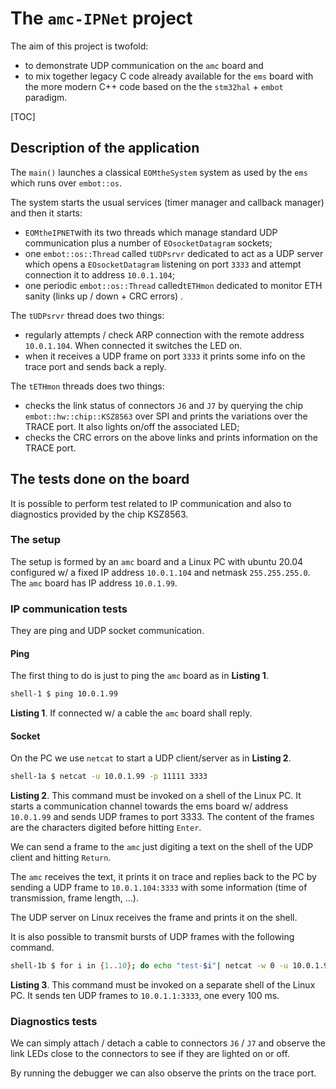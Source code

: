 # The `amc-IPNet` project



The aim of this project is twofold:  

- to demonstrate UDP communication on the `amc` board and 
- to mix together legacy C code already available for the  `ems` board with the more modern C++ code based on the the `stm32hal` + `embot`  paradigm.

[TOC]

## Description of the application

The `main()` launches a classical `EOMtheSystem` system as used by the `ems` which runs over `embot::os`. 

The system starts the usual services (timer manager and callback manager) and then it starts:

- `EOMtheIPNET`with its two threads which manage standard UDP communication plus a number of `EOsocketDatagram` sockets;
- one `embot::os::Thread` called `tUDPsrvr` dedicated to act as a UDP server which opens a `EOsocketDatagram` listening on port `3333` and attempt connection it to address `10.0.1.104`;
- one periodic `embot::os::Thread` called`tETHmon` dedicated to monitor ETH sanity (links up / down + CRC errors) .



The `tUDPsrvr` thread does two things:

- regularly attempts / check ARP connection with the remote address `10.0.1.104`. When connected it switches the LED on.
- when it receives a UDP frame on port `3333` it prints some info on the trace port and sends back a reply.

The `tETHmon` threads does two things:

- checks the link status of connectors `J6` and `J7` by querying the chip `embot::hw::chip::KSZ8563` over SPI and prints the variations over the TRACE port. It also lights on/off the associated LED;
- checks the CRC errors on the above links and prints information on the TRACE port.



## The tests done on the board

It is possible to perform test related to IP communication and also to diagnostics provided by the chip KSZ8563.



### The setup

The setup is formed by an `amc` board and a Linux PC with ubuntu 20.04 configured w/ a fixed IP address `10.0.1.104` and netmask `255.255.255.0`. The `amc` board has IP address `10.0.1.99`.

### IP communication tests

They are ping and UDP socket communication.

#### Ping

The first thing to do is just to ping the `amc` board as in **Listing 1**.

```bash
shell-1 $ ping 10.0.1.99
```

**Listing 1**. If connected w/  a cable the `amc` board shall reply.  



#### Socket

On the PC we use `netcat` to start a UDP client/server as in **Listing 2**.

```bash
shell-1a $ netcat -u 10.0.1.99 -p 11111 3333
```
**Listing 2**. This command must be invoked on a shell of the Linux PC. It starts a communication channel towards the ems board w/ address `10.0.1.99` and sends UDP frames to port 3333. The content of the frames are the characters digited before hitting `Enter`.  

We can send a frame to the `amc` just digiting a text on the shell of the UDP client and hitting `Return`.

The `amc` receives the text, it prints it on trace and replies back to the PC by sending a UDP frame to `10.0.1.104:3333` with some information (time of transmission, frame length, ...). 

The UDP server on Linux receives the frame and prints it on the shell.


It is also possible to transmit bursts of UDP frames with the following command. 

```bash
shell-1b $ for i in {1..10}; do echo "test-$i"| netcat -w 0 -u 10.0.1.99 -p 31111 3333; sleep 0.1; done
```
**Listing 3**. This command must be invoked on a separate shell of the Linux PC. It sends ten UDP frames to `10.0.1.1:3333`, one every 100 ms.  



### Diagnostics tests

We can simply attach / detach a cable to connectors `J6` / `J7` and observe the link LEDs close to the connectors to see if they are lighted on or off.

By running the debugger we can also observe the prints on the trace port.

